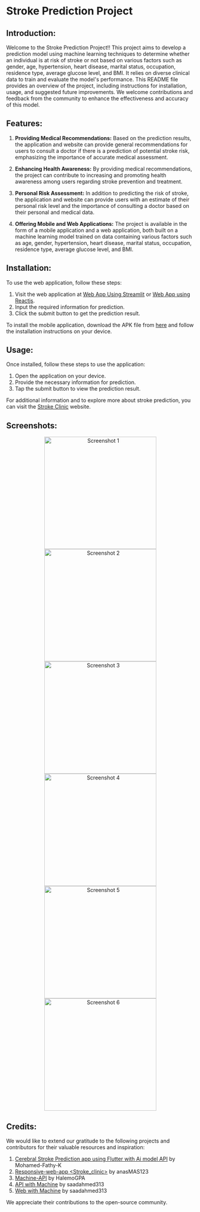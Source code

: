 # Stroke Prediction Project 

## Introduction:

Welcome to the Stroke Prediction Project!! This project aims to develop a prediction model using machine learning techniques to determine whether an individual is at risk of stroke or not based on various factors such as gender, age, hypertension, heart disease, marital status, occupation, residence type, average glucose level, and BMI. It relies on diverse clinical data to train and evaluate the model's performance. This README file provides an overview of the project, including instructions for installation, usage, and suggested future improvements. We welcome contributions and feedback from the community to enhance the effectiveness and accuracy of this model.

## Features:

1. **Providing Medical Recommendations:** Based on the prediction results, the application and website can provide general recommendations for users to consult a doctor if there is a prediction of potential stroke risk, emphasizing the importance of accurate medical assessment.

2. **Enhancing Health Awareness:** By providing medical recommendations, the project can contribute to increasing and promoting health awareness among users regarding stroke prevention and treatment.

3. **Personal Risk Assessment:** In addition to predicting the risk of stroke, the application and website can provide users with an estimate of their personal risk level and the importance of consulting a doctor based on their personal and medical data.

4. **Offering Mobile and Web Applications:** The project is available in the form of a mobile application and a web application, both built on a machine learning model trained on data containing various factors such as age, gender, hypertension, heart disease, marital status, occupation, residence type, average glucose level, and BMI.

## Installation:

To use the web application, follow these steps:

1. Visit the web application at [Web App Using Streamlit](https://web-with-machine-nucec8gi3bzjgxpdxmtwqj.streamlit.app/) or [Web App using Reactjs](https://anasmas123.github.io/stroke_clinic/).
2. Input the required information for prediction.
3. Click the submit button to get the prediction result.

To install the mobile application, download the APK file from [here](https://github.com/HalemoGPA/mobile-app-stroke-prediction/releases/download/1.0.1/app-arm64-v8a-release.apk) and follow the installation instructions on your device.

## Usage:

Once installed, follow these steps to use the application:

1. Open the application on your device.
2. Provide the necessary information for prediction.
3. Tap the submit button to view the prediction result.

For additional information and to explore more about stroke prediction, you can visit the [Stroke Clinic](https://anasmas123.github.io/stroke_clinic/) website.

## Screenshots:

<div align="center">
    <img src="Screenshots/2.jpeg" alt="Screenshot 1" width="300">
    <img src="Screenshots/IMG-20240509-WA0033(1).jpg" alt="Screenshot 2" width="300">
    <img src="Screenshots/IMG_20240510_163901.jpg" alt="Screenshot 3" width="300">
    <img src="Screenshots/IMG_20240510_170202.jpg" alt="Screenshot 4" width="300">
    <img src="Screenshots/1.jpeg" alt="Screenshot 5" width="300">
    <img src="Screenshots/IMG-20240509-WA0032(1).jpg" alt="Screenshot 6" width="300">
</div>

## Credits:

We would like to extend our gratitude to the following projects and contributors for their valuable resources and inspiration:

1. [Cerebral Stroke Prediction app using Flutter with Ai model API](https://github.com/Mohamed-Fathy-K/Cerebral-Stroke-Prediction-app-using-flutter-with-Ai-model-api) by Mohamed-Fathy-K
2. [Responsive-web-app <Stroke_clinic>](https://github.com/anasMAS123/stroke_clinic) by anasMAS123
3. [Machine-API](https://github.com/HalemoGPA/Machine-API) by HalemoGPA
4. [API with Machine](https://github.com/saadahmed313/api-with-machine) by saadahmed313
5. [Web with Machine](https://github.com/saadahmed313/Web-with-machine) by saadahmed313

We appreciate their contributions to the open-source community.
